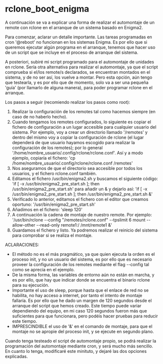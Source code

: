 # rclone_boot_enigma

A continuación se va a explicar una forma de realizar el automontaje de un remote con 
rclone en el arranque de un sistema basado en Enigma2.

Para comenzar, aclarar un detalle importante. Las tareas programadas en cron '@reboot' no 
funcionan en los sistemas Enigma. Es por ello que si queremos ejecutar algún programa en el 
arranque, tenemos que hacer uso de un script que se incluye en el proceso de arranque del sistema.

A posteriori, subiré mi script programado para el automontaje de unidades en rclone. Sería otra 
alternativa para realizar el automontaje, ya que el script comprueba si el/los remote/s 
declarados, se encuentran montados en el sistema, y de no ser así, los vuelve a montar. Pero esta 
opción, aún tengo que testearla, y es por ello que de momento, solo va a ser una pequeña 'guía' 
(por llamarlo de alguna manera), para poder programar rclone en el arranque.

Los pasos a seguir (recomiendo realizar los pasos como root):

1. Realizar la configuración de los remotes tal como hacemos siempre (en caso de no haberlo 
hecho).
2. Cuando tengamos los remotes configurados, lo siguiente es copiar el fichero de configuración 
a un lugar accesible para cualquier usuario del sistema. Por ejemplo, voy a crear un directorio 
llamado '/remotes' y dentro del mismo voy a copiar la configuración de rclone (el lugar dependerá 
de que usuario hayamos escogido para realizar la configuración de los remotes); por lo 
general '/home/nombre_usuario/.config/rclone/rclone.conf'. Así y a modo ejemplo, copiaría el 
fichero: 'cp /home/nombre_usuario/.config/rclone/rclone.conf /remotes'
3. Nos aseguramos de que el directorio sea accesible por todos los usuarios, y el fichero 
rclone.conf también.
4. Editamos el fichero /usr/bin/enigma2.sh y buscamos el siguiente código: 'if [ -x /usr/bin/enigma2_pre_start.sh ]; then
        /usr/bin/enigma2_pre_start.sh' para añadir un & y dejarlo así: 'if [ -x /usr/bin/enigma2_pre_start.sh ]; then
        /usr/bin/enigma2_pre_start.sh &'
5. Verificado lo anterior, editamos el fichero con el editor que creamos oportuno: 
'/usr/bin/enigma2_pre_start.sh'
6. Añadimos en el fichero: 'sleep 120'
7. A continuación la cadena de montaje de nuestro remote. Por ejemplo: '/usr/bin/rclone --config 
"/remotes/rclone.conf" --tpslimit 6 mount --allow-other --read-only remote1:/ /mnt/remote1 &'
8. Guardamos el fichero y listo. Ya podremos realizar el reinicio del sistema para comprobar si se 
realiza el montaje.

ACLARACIONES:

- El método no es el más pragmático, ya que quien ejecuta la orden es el proceso init, y no un 
usuario del sistema, es por ello que es necesario proveer la configuración de los remotes mediante 
el flag --config tal como se aprecia en el ejemplo.
- De la misma forma, las variables de entorno aún no están en marcha, y es por ello, que hay que 
indicar donde se encuentra el binario rclone para su ejecución.
- Importante el uso de sleep, porque hasta que el enlace de red no se habilita, no hay acceso a 
internet, por tanto el intento de montaje fallaría. Es por ello que he dado un margen de 120 
segundos desde el arranque del script que hemos creado. Este tiempo puede variar dependiendo del 
equipo, en mi caso 120 segundos fueron más que suficientes para que funcionara, pero podéis hacer pruebas para reducir este tiempo.
- IMPRESCINDIBLE el uso de '&' en el comando de montaje, para que el montaje no se apropie del 
proceso init, y se ejecute en segundo plano. 

Cuando tenga testeado el script de automontaje propio, se podrá realizar la programación del 
automontaje mediante cron, y será mucho más sencillo. En cuanto lo tenga, modificaré este 
minituto, y dejaré las dos opciones explicadas.


